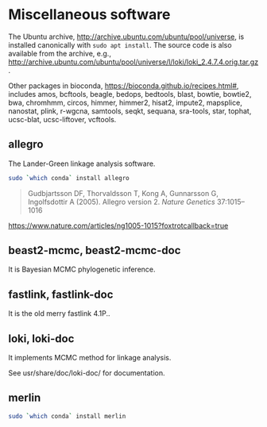 # Miscellaneous software

The Ubuntu archive, http://archive.ubuntu.com/ubuntu/pool/universe, is installed canonically with ```sudo apt install```. The source code is also available from the archive, e.g., http://archive.ubuntu.com/ubuntu/pool/universe/l/loki/loki_2.4.7.4.orig.tar.gz.

Other packages in bioconda, https://bioconda.github.io/recipes.html#, includes amos, bcftools, beagle, bedops, bedtools, blast, bowtie, bowtie2, bwa, chromhmm, circos, himmer, himmer2, hisat2, impute2, mapsplice, nanostat, plink, r-wgcna, samtools, seqkt, sequana, sra-tools, star, tophat, ucsc-blat, ucsc-liftover, vcftools.

## allegro

The Lander-Green linkage analysis software.
```bash
sudo `which conda` install allegro
```
> Gudbjartsson DF, Thorvaldsson T, Kong A, Gunnarsson G, Ingolfsdottir A (2005). Allegro version 2. *Nature Genetics* 37:1015–1016

https://www.nature.com/articles/ng1005-1015?foxtrotcallback=true

## beast2-mcmc, beast2-mcmc-doc

It is Bayesian MCMC phylogenetic inference.

## fastlink, fastlink-doc

It is the old merry fastlink 4.1P..

## loki, loki-doc

It implements MCMC method for linkage analysis.

See usr/share/doc/loki-doc/ for documentation.

## merlin

```bash
sudo `which conda` install merlin
```
